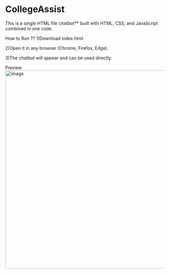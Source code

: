 # CollegeAssist

This is a single HTML file chatbot** built with HTML, CSS, and JavaScript combined in one code.

How to Run ??
1)Download index.html

2)Open it in any browser (Chrome, Firefox, Edge).

3)The chatbot will appear and can be used directly.


Preview
<img width="709" height="630" alt="image" src="https://github.com/user-attachments/assets/72b80ec7-21a5-436c-a2bc-332a64c89604" />
